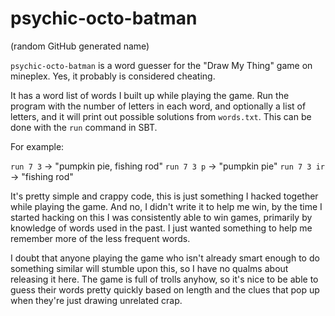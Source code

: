 # psychic-octo-batman

(random GitHub generated name)

`psychic-octo-batman` is a word guesser for the "Draw My Thing" game on mineplex. Yes, it probably is considered cheating.

It has a word list of words I built up while playing the game. Run the program with the number of letters in each word, and optionally a list of letters, and it will print out possible solutions from `words.txt`. This can be done with the `run` command in SBT.

For example:

`run 7 3` -> "pumpkin pie, fishing rod"
`run 7 3 p` -> "pumpkin pie"
`run 7 3 ir` -> "fishing rod"

It's pretty simple and crappy code, this is just something I hacked together while playing the game. And no, I didn't write it to help me win, by the time I started hacking on this I was consistently able to win games, primarily by knowledge of words used in the past. I just wanted something to help me remember more of the less frequent words.

I doubt that anyone playing the game who isn't already smart enough to do something similar will stumble upon this, so I have no qualms about releasing it here. The game is full of trolls anyhow, so it's nice to be able to guess their words pretty quickly based on length and the clues that pop up when they're just drawing unrelated crap.